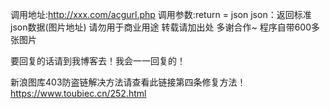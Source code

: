 调用地址:http://xxx.com/acgurl.php
调用参数:return = json json：返回标准json数据(图片地址)
请勿用于商业用途 转载请加出处 多谢合作~
程序自带600多张图片

要回复的话请到我博客去！我会一一回复的！

新浪图库403防盗链解决方法请查看此链接第四条修复方法！
https://www.toubiec.cn/252.html
